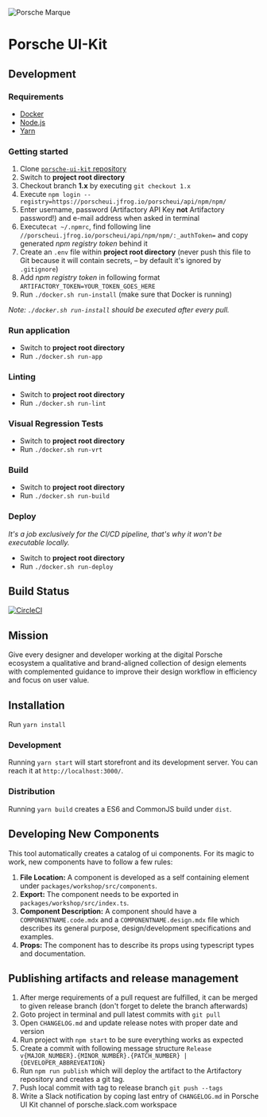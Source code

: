 ![Porsche Marque](https://upload.wikimedia.org/wikipedia/de/thumb/7/70/Porsche_Logo.svg/258px-Porsche_Logo.svg.png)

# Porsche UI-Kit

## Development

### Requirements
* [Docker](https://www.docker.com)
* [Node.js](https://nodejs.org)
* [Yarn](https://yarnpkg.com)

### Getting started
1. Clone [`porsche-ui-kit` repository](https://github.com/porscheui/porsche-ui-kit)
1. Switch to __project root directory__
1. Checkout branch __1.x__ by executing `git checkout 1.x`
1. Execute `npm login --registry=https://porscheui.jfrog.io/porscheui/api/npm/npm/`
1. Enter username, password (Artifactory API Key __not__ Artifactory password!) and e-mail address when asked in terminal
1. Execute`cat ~/.npmrc`, find following line `//porscheui.jfrog.io/porscheui/api/npm/npm/:_authToken=` and copy generated _npm registry token_ behind it
1. Create an `.env` file within __project root directory__ (never push this file to Git because it will contain secrets, – by default it's ignored by `.gitignore`)
1. Add _npm registry token_ in following format `ARTIFACTORY_TOKEN=YOUR_TOKEN_GOES_HERE` 
1. Run `./docker.sh run-install` (make sure that Docker is running)

*Note: `./docker.sh run-install` should be executed after every pull.*

### Run application
* Switch to __project root directory__
* Run `./docker.sh run-app`

### Linting
* Switch to __project root directory__
* Run `./docker.sh run-lint`

### Visual Regression Tests
* Switch to __project root directory__
* Run `./docker.sh run-vrt`

### Build
* Switch to __project root directory__
* Run `./docker.sh run-build`

### Deploy
_It's a job exclusively for the CI/CD pipeline, that's why it won't be executable locally._
* Switch to __project root directory__
* Run `./docker.sh run-deploy`


## Build Status

[![CircleCI](https://circleci.com/gh/porscheui/porsche-ui-kit.svg?style=svg&circle-token=c41c837d241f2dd5cdb806c786e577c2d55c5672)](https://circleci.com/gh/porscheui/por`sche-ui-kit)

## Mission

Give every designer and developer working at the digital Porsche ecosystem a qualitative and brand-aligned collection of design elements with complemented guidance to improve their design workflow in efficiency and focus on user value.

## Installation

Run `yarn install`

### Development

Running `yarn start` will start storefront and its development server. You can reach it at `http://localhost:3000/`.

### Distribution

Running `yarn build` creates a ES6 and CommonJS build under `dist`.

## Developing New Components

This tool automatically creates a catalog of ui components. For its magic to work, new components have to follow a few rules:

1. **File Location:** A component is developed as a self containing element under `packages/workshop/src/components`.
1. **Export:** The component needs to be exported in `packages/workshop/src/index.ts`.
1. **Component Description:** A component should have a `COMPONENTNAME.code.mdx` and a `COMPONENTNAME.design.mdx` file which describes its general purpose, design/development specifications and examples.
1. **Props:** The component has to describe its props using typescript types and documentation.


## Publishing artifacts and release management

1. After merge requirements of a pull request are fulfilled, it can be merged to given release branch (don't forget to delete the branch afterwards)
1. Goto project in terminal and pull latest commits with `git pull`
1. Open `CHANGELOG.md` and update release notes with proper date and version
1. Run project with `npm start` to be sure everything works as expected
1. Create a commit with following message structure `Release v{MAJOR_NUMBER}.{MINOR_NUMBER}.{PATCH_NUMBER} | {DEVELOPER_ABBREVEATION}`
1. Run `npm run publish` which will deploy the artifact to the Artifactory repository and creates a git tag.
1. Push local commit with tag to release branch `git push --tags`
1. Write a Slack notification by coping last entry of `CHANGELOG.md` in Porsche UI Kit channel of porsche.slack.com workspace
